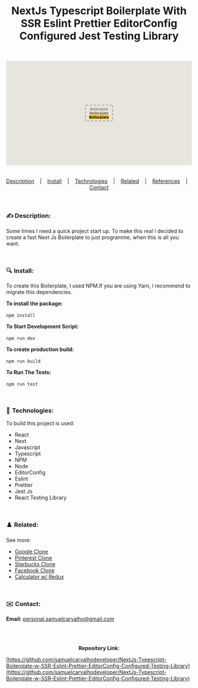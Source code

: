 <h1 align="center">
NextJs Typescript Boilerplate With SSR Eslint Prettier EditorConfig Configured Jest Testing Library
</h1>

<br />

![](./READMEThumbnail.png)

<br/>

<div align="center">
  <a href="#description">Description</a> &nbsp;&nbsp;&nbsp;|&nbsp;&nbsp;&nbsp <a href="#install">Install</a> &nbsp;&nbsp;&nbsp;|&nbsp;&nbsp;&nbsp <a href="#technologies">Technologies</a> &nbsp;&nbsp;&nbsp;|&nbsp;&nbsp;&nbsp <a href="#related">Related</a> &nbsp;&nbsp;&nbsp;|&nbsp;&nbsp;&nbsp <a href="#references">References</a> &nbsp;&nbsp;&nbsp;|&nbsp;&nbsp;&nbsp <a href="#contact">Contact</a>
</div>

<br />
<br />

<h3 id="description">✍️ Description:</h3>

<p>Some times I need a quick project start up. To make this real I decided to create a fast Next Js Boilerplate to just programme, when this is all you want.</p>

<br />

<h3 id="install">🔍  Install:</h3>

<p>To create this Boilerplate, I used NPM.If you are using Yarn, I recommend to migrate this dependencies.<p>

**To install the package:**

`npm install`

**To Start Development Script:**

`npm run dev`

**To create production build:**

`npm run build`

**To Run The Tests:**

`npm run test`

<br />

<h3 id="technologies">🚀  Technologies:</h3>

<p>To build this project is used:</p>

- React
- Next
- Javascript
- Typescript
- NPM
- Node
- EditorConfig
- Eslint
- Prettier
- Jest Js
- React Testing Library

<br />

<h3 id="related">♟️  Related:</h3>

See more:

<ul>
  <li><a href="https://github.com/samuelcarvalhodeveloper/Google-Clone-w-React-Js-Typescript-Styled-Components-Prettier-Eslint-EditorConfig">Google Clone</a></li>
  <li><a href="https://github.com/samuelcarvalhodeveloper/Pinterest-Clone-w-React-Js-Typescript-Styled-Components-Prettier-Eslint-EditorConfig">Pinterest Clone</a></li>
  <li><a href="https://github.com/samuelcarvalhodeveloper/Starbucks-Clone-w-React-Js-Typescript-Context-Api-Styled-Components-Prettier-Eslint-EditorConfig">Starbucks Clone</a></li>
  <li><a href="https://github.com/samuelcarvalhodeveloper/Facebook-Clone-w-React-Js-Typescript-Styled-Components-Prettier-Eslint-EditorConfig">Facebook Clone</a></li>
  <li><a href="https://github.com/samuelcarvalhodeveloper/Calculator-w-React-Js-Redux-ToolKit-Typescript-Styled-Components-Prettier-Eslint-EditorConfig">Calculator w/ Redux</a></li>
</ul>

<br />

<h3 id="contact">✉️  Contact:</h3>

**Email:**
<a href="mailto:personal.samuelcarvalho@gmail.com">personal.samuelcarvalho@gmail.com</a>

<br />
<br />

<p align="center"><strong>Repository Link:</strong></p>

[https://github.com/samuelcarvalhodeveloper/NextJs-Typescript-Boilerplate-w-SSR-Eslint-Prettier-EditorConfig-Configured-Testing-Library](https://github.com/samuelcarvalhodeveloper/NextJs-Typescript-Boilerplate-w-SSR-Eslint-Prettier-EditorConfig-Configured-Testing-Library)
